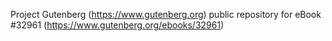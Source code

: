 Project Gutenberg (https://www.gutenberg.org) public repository for eBook #32961 (https://www.gutenberg.org/ebooks/32961)
